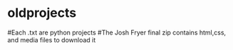 # oldprojects
#Each .txt are python projects 
#The Josh Fryer final zip contains html,css, and media files to download it  
